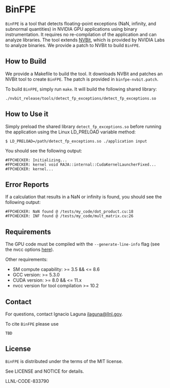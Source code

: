 # BinFPE


`BinFPE` is a tool that detects floating-point exceptions (NaN, infinity, and subnormal quantities) in NVIDIA GPU applications using binary instrumentation. It requires no re-compilation of the application and can analyze libraries. The tool extends [NVBit](https://github.com/NVlabs/NVBit), which is provided by NVIDIA Labs to analyze binaries. We provide a patch to NVBit to build `BinFPE`.

## How to Build
We provide a Makefile to build the tool. It downloads NVBit and patches an NVBit tool to create `BinFPE`. The patch is  provided in `binfpe-nvbit.patch`.

To build `BinFPE`, simply run `make`. It will build the following shared library:
```
./nvbit_release/tools/detect_fp_exceptions/detect_fp_exceptions.so
```

## How to Use it

Simply preload the shared library `detect_fp_exceptions.so` before running the application using the Linux LD_PRELOAD variable method:
```
$ LD_PRELOAD=/path/detect_fp_exceptions.so ./application input
```
You should see the following output:
```
#FPCHECKER: Initializing...
#FPCHECKER: kernel void RAJA::internal::CudaKernelLauncherFixed...
#FPCHECKER: kernel...
```
## Error Reports

If a calculation that results in a NaN or infinity is found, you should see the following output:
```
#FPCHECKER: NaN found @ /tests/my_code/dot_product.cu:18
#FPCHECKER: INF found @ /tests/my_code/mult_matrix.cu:26
```
## Requirements

The GPU code must be compiled with the `--generate-line-info` flag (see the nvcc options [here](https://docs.nvidia.com/cuda/cuda-compiler-driver-nvcc/index.html#options-for-altering-compiler-linker-behavior-generate-line-info)).

Other requirements:
- SM compute capability: >= 3.5 && <= 8.6
- GCC version: >= 5.3.0
- CUDA version: >= 8.0 && <= 11.x
- nvcc version for tool compilation >= 10.2

## Contact
For questions, contact Ignacio Laguna <ilaguna@llnl.gov>.

To cite `BinFPE` please use

```
TBD
```

## License

`BinFPE` is distributed under the terms of the MIT license.

See LICENSE and NOTICE for details.

LLNL-CODE-833790
